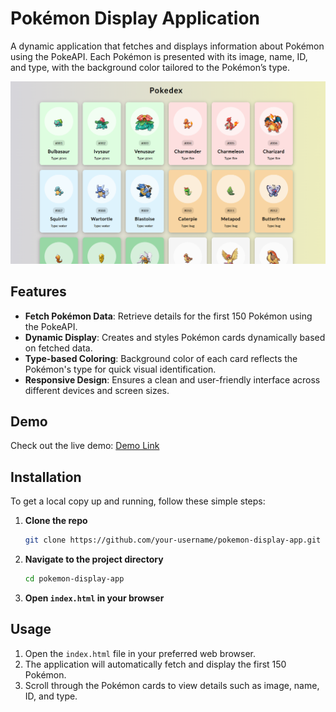 # Pokémon Display Application

A dynamic application that fetches and displays information about Pokémon using the PokeAPI. Each Pokémon is presented with its image, name, ID, and type, with the background color tailored to the Pokémon’s type.

![Pokemon-App-ScreenShot](image.png)

## Features

- **Fetch Pokémon Data**: Retrieve details for the first 150 Pokémon using the PokeAPI.
- **Dynamic Display**: Creates and styles Pokémon cards dynamically based on fetched data.
- **Type-based Coloring**: Background color of each card reflects the Pokémon's type for quick visual identification.
- **Responsive Design**: Ensures a clean and user-friendly interface across different devices and screen sizes.

## Demo

Check out the live demo: [Demo Link](https://mkraj-7838.github.io/pokedex/)

## Installation

To get a local copy up and running, follow these simple steps:

1. **Clone the repo**
    ```sh
    git clone https://github.com/your-username/pokemon-display-app.git
    ```

2. **Navigate to the project directory**
    ```sh
    cd pokemon-display-app
    ```

3. **Open `index.html` in your browser**

## Usage

1. Open the `index.html` file in your preferred web browser.
2. The application will automatically fetch and display the first 150 Pokémon.
3. Scroll through the Pokémon cards to view details such as image, name, ID, and type.

